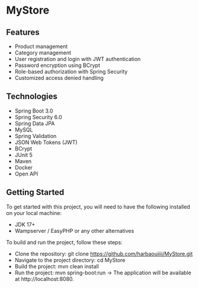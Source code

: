 # MyStore

## Features
* Product management
* Category management
* User registration and login with JWT authentication
* Password encryption using BCrypt
* Role-based authorization with Spring Security
* Customized access denied handling


## Technologies
* Spring Boot 3.0
* Spring Security 6.0
* Spring Data JPA
* MySQL
* Spring Validation
* JSON Web Tokens (JWT)
* BCrypt
* JUnit 5
* Maven
* Docker
* Open API

## Getting Started
To get started with this project, you will need to have the following installed on your local machine:
* JDK 17+
* Wampserver / EasyPHP or any other alternatives

To build and run the project, follow these steps:

* Clone the repository: git clone https://github.com/harbaouiiii/MyStore.git
* Navigate to the project directory: cd MyStore
* Build the project: mvn clean install
* Run the project: mvn spring-boot:run
-> The application will be available at http://localhost:8080.
